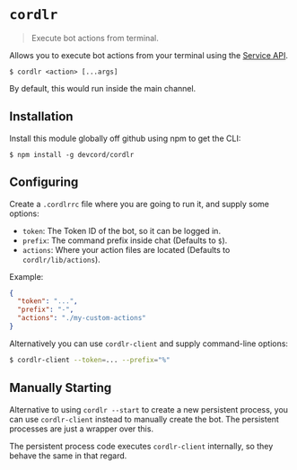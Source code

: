 # `cordlr`

> Execute bot actions from terminal.

Allows you to execute bot actions from your terminal using the [Service API](/SERVICE.md).

```
$ cordlr <action> [...args]
```

By default, this would run inside the main channel.

## Installation

Install this module globally off github using npm to get the CLI:

```
$ npm install -g devcord/cordlr
```

## Configuring

Create a `.cordlrrc` file where you are going to run it, and supply some options:

 - `token`: The Token ID of the bot, so it can be logged in.
 - `prefix`: The command prefix inside chat (Defaults to `$`).
 - `actions`: Where your action files are located (Defaults to `cordlr/lib/actions`).

Example:
```json
{
  "token": "...",
  "prefix": "-",
  "actions": "./my-custom-actions"
}
```

Alternatively you can use `cordlr-client` and supply command-line options:

```sh
$ cordlr-client --token=... --prefix="%"
```

## Manually Starting

Alternative to using `cordlr --start` to create a new persistent process, you can use `cordlr-client` instead to manually create the bot.  The persistent processes are just a wrapper over this.

The persistent process code executes `cordlr-client` internally, so they behave the same in that regard.
